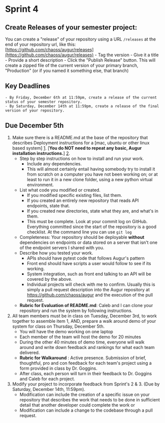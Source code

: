 # Sprint 4

## Create Releases of your semester project: 

You can create a "release" of your repository using a URL `/releases` at the end of your repository url, like this: [https://github.com/chaoss/augur/releases](https://github.com/chaoss/augur/releases)
    - Tag the version
    - Give it a title
    - Provide a short description
    - Click the "Publish Release" button. This will create a zipped file of the current version of your primary branch, "Production" (or if you named it something else, that branch)

## Key Deadlines 

    - By Friday, December 6th at 11:59pm, create a release of the current status of your semester repository. 
    - By Saturday, December 14th at 11:59pm, create a release of the final version of your repository. 

## Due December 5th 
1. Make sure there is a README.md at the base of the repository that describes Deployment instructions for a [mac, ubuntu or other linux based system] [1]. [**You do NOT need to repeat any basic, Augur installation instructions.**] [2]. 
	- Step by step instructions on how to install and run your work. 
        - Include any dependencies. 
        - This will almost certainly entail having somebody try to install it from scratch on a computer you have not been working on; or at least to run it in a new clone folder, using a new python virtual environment. 
    - List what code you modified or created. 
        - If you modified specific existing files, list them. 
        - If you created an entirely new repository that reads API endpoints, state that. 
        - If you created new directories, state what they are, and what's in them. 
        - This must be complete. Look at your commit log on GitHub. Everything committed since the start of the repository is a good checklist. At the command line you can use `git log`
    - Completeness: Your repository should be deployable **without** dependencies on endpoints or data stored on a server that isn't one of the endpoint servers I shared with you. 
    - Describe how you tested your work. 
        - APIs should have pytest code that follows Augur's pattern
        - Front end should have scripts a user would follow to see if its working. 
        - System integration, such as front end talking to an API will be covered by the above. 
        - Individual projects will check with me to confirm. Usually this is simply a pull request description into the Augur repository at https://github.com/chaoss/augur and the execution of the pull request. 
    - **Rubric for Evaluation of README.md**: Caleb and I can clone your repository and run the system by following instructions.
2. All team members must be in class on Tuesday, December 3rd, to work together to assemble item 1, AND, prepare a walk around demo of your system for class on Thursday, December 5th. 
    - You will have the demo working on one laptop
    - Each member of the team will host the demo for 20 minutes
    - During the other 40 minutes of demo time, everyone will walk around and write down feedback and rankings for what each team delivered. 
    - **Rubric for Walkaround** : Active presence. Submission of brief, thoughtful, pro and con feedback for each team's project using a form provided in class by Dr. Goggins.  
    - After class, each person will turn in their feedback to Dr. Goggins and Caleb for each project. 
3. Modify your project to incorporate feedback from Sprint's 2 & 3. (Due by Saturday, December 14th, 11:59pm). 
    - Modification can include the creation of a specific issue on your repository that describes the work that needs to be done in sufficient detail that another developer could complete the work or 
    - Modification can include a change to the codebase through a pull request.  


 
[1]: https://github.com/computationalmystic/sengfs19/blob/master/assignments/12-sprint4.md "If you have Windows deployment instructions, since one project actually built these, that's ok. But if yours is not that project keep in mind that one person created and tested a LOT of specific instructions for Windows deployment, and you will in all likelihood have to do all THAT work again."
[2]: https://github.com/computationalmystic/sengfs19/blob/master/assignments/12-sprint4.md "Assume we have an instance installed that, if needed, we will connect your repository's work to. Everything we need to configure is in the `augur.config.json` file and we have one for testing student projects. If you have `.json` files stored in your deployment, please note what endpoints they were generated from."